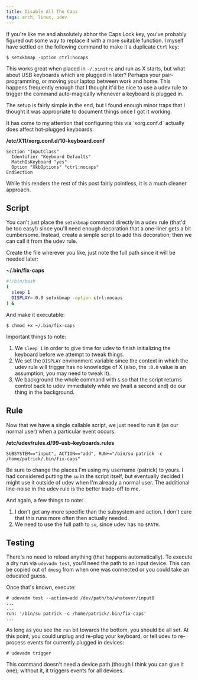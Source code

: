 ```yaml
---
title: Disable All The Caps
tags: arch, linux, udev
---
```


If you're like me and absolutely abhor the Caps Lock key, you've 
probably figured out some way to replace it with a more suitable 
function. I myself have settled on the following command to make it a 
duplicate `Ctrl` key:

```
$ setxkbmap -option ctrl:nocaps
```

This works great when placed in `~/.xinitrc` and run as X starts, but 
what about USB keyboards which are plugged in later? Perhaps your 
pair-programming, or moving your laptop between work and home. This 
happens frequently enough that I thought it'd be nice to use a udev rule 
to trigger the command auto-magically whenever a keyboard is plugged in.

The setup is fairly simple in the end, but I found enough minor traps 
that I thought it was appropriate to document things once I got it 
working.

<div class="well">
It has come to my attention that configuring this via `xorg.conf.d` 
actually does affect hot-plugged keyboards.

**/etc/X11/xorg.conf.d/10-keyboard.conf**

```
Section "InputClass"
  Identifier "Keyboard Defaults"
  MatchIsKeyboard "yes"
  Option "XkbOptions" "ctrl:nocaps"
EndSection
```

While this renders the rest of this post fairly pointless, it is a much 
cleaner approach.
</div>

## Script

You can't just place the `setxkbmap` command directly in a udev rule 
(that'd be too easy!) since you'll need enough decoration that a 
one-liner gets a bit cumbersome. Instead, create a simple script to add 
this decoration; then we can call it from the udev rule.

Create the file wherever you like, just note the full path since it will 
be needed later:

**~/.bin/fix-caps**

```bash 
#!/bin/bash
(
  sleep 1
  DISPLAY=:0.0 setxkbmap -option ctrl:nocaps
) &
```

And make it executable:

```
$ chmod +x ~/.bin/fix-caps
```

Important things to note:

1. We `sleep 1` in order to give time for udev to finish initializing 
   the keyboard before we attempt to tweak things.
2. We set the `DISPLAY` environment variable since the context in which 
   the udev rule will trigger has no knowledge of X (also, the `:0.0` 
   value is an assumption, you may need to tweak it).
3. We background the whole command with `&` so that the script returns 
   control back to udev immediately while we (wait a second and) do our 
   thing in the background.

## Rule

Now that we have a single callable script, we just need to run it (as 
our normal user) when a particular event occurs.

**/etc/udev/rules.d/99-usb-keyboards.rules**

```
SUBSYSTEM=="input", ACTION=="add", RUN+="/bin/su patrick -c /home/patrick/.bin/fix-caps"
```

Be sure to change the places I'm using my username (patrick) to yours. I 
had considered putting the `su` in the script itself, but eventually 
decided I might use it outside of udev when I'm already a normal user. 
The additional line-noise in the udev rule is the better trade-off to 
me.

And again, a few things to note:

1. I don't get any more specific than the subsystem and action. I don't 
   care that this runs more often then actually needed.
2. We need to use the full path to `su`, since udev has no `$PATH`.

## Testing

There's no need to reload anything (that happens automatically). To 
execute a dry run via `udevadm test`, you'll need the path to an input 
device. This can be copied out of `dmesg` from when one was connected or 
you could take an educated guess.

Once that's known, execute:

```
# udevadm test --action=add /dev/path/to/whatever/input0
...
...
run: '/bin/su patrick -c /home/patrick/.bin/fix-caps'
...
```

As long as you see the `run` bit towards the bottom, you should be all 
set. At this point, you could unplug and re-plug your keyboard, or tell 
udev to re-process events for currently plugged in devices:

```
# udevadm trigger
```

This command doesn't need a device path (though I think you can give it 
one); without it, it triggers events for all devices.
